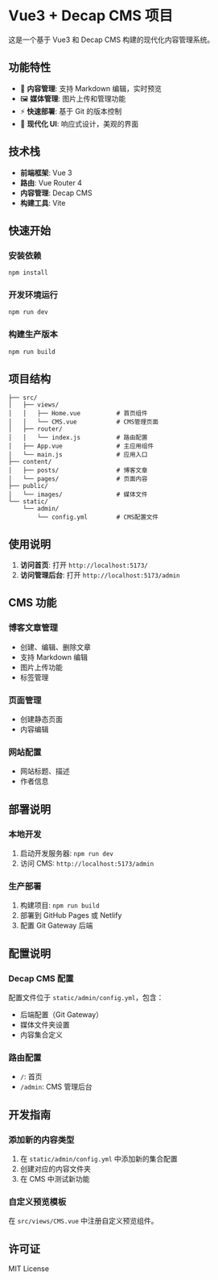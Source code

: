 # Vue3 + Decap CMS 项目

这是一个基于 Vue3 和 Decap CMS 构建的现代化内容管理系统。

## 功能特性

- 📝 **内容管理**: 支持 Markdown 编辑，实时预览
- 🖼️ **媒体管理**: 图片上传和管理功能
- ⚡ **快速部署**: 基于 Git 的版本控制
- 🎨 **现代化 UI**: 响应式设计，美观的界面

## 技术栈

- **前端框架**: Vue 3
- **路由**: Vue Router 4
- **内容管理**: Decap CMS
- **构建工具**: Vite

## 快速开始

### 安装依赖

```bash
npm install
```

### 开发环境运行

```bash
npm run dev
```

### 构建生产版本

```bash
npm run build
```

## 项目结构

```
├── src/
│   ├── views/
│   │   ├── Home.vue          # 首页组件
│   │   └── CMS.vue           # CMS管理页面
│   ├── router/
│   │   └── index.js          # 路由配置
│   ├── App.vue               # 主应用组件
│   └── main.js               # 应用入口
├── content/
│   ├── posts/                # 博客文章
│   └── pages/                # 页面内容
├── public/
│   └── images/               # 媒体文件
└── static/
    └── admin/
        └── config.yml        # CMS配置文件
```

## 使用说明

1. **访问首页**: 打开 `http://localhost:5173/`
2. **访问管理后台**: 打开 `http://localhost:5173/admin`

## CMS 功能

### 博客文章管理

- 创建、编辑、删除文章
- 支持 Markdown 编辑
- 图片上传功能
- 标签管理

### 页面管理

- 创建静态页面
- 内容编辑

### 网站配置

- 网站标题、描述
- 作者信息

## 部署说明

### 本地开发

1. 启动开发服务器: `npm run dev`
2. 访问 CMS: `http://localhost:5173/admin`

### 生产部署

1. 构建项目: `npm run build`
2. 部署到 GitHub Pages 或 Netlify
3. 配置 Git Gateway 后端

## 配置说明

### Decap CMS 配置

配置文件位于 `static/admin/config.yml`，包含：

- 后端配置（Git Gateway）
- 媒体文件夹设置
- 内容集合定义

### 路由配置

- `/`: 首页
- `/admin`: CMS 管理后台

## 开发指南

### 添加新的内容类型

1. 在 `static/admin/config.yml` 中添加新的集合配置
2. 创建对应的内容文件夹
3. 在 CMS 中测试新功能

### 自定义预览模板

在 `src/views/CMS.vue` 中注册自定义预览组件。

## 许可证

MIT License

